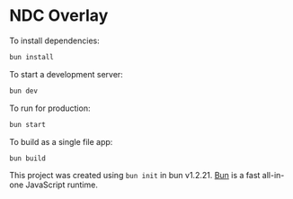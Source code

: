 # NDC Overlay

To install dependencies:

```bash
bun install
```

To start a development server:

```bash
bun dev
```

To run for production:

```bash
bun start
```

To build as a single file app:

```bash
bun build
```

This project was created using `bun init` in bun v1.2.21. [Bun](https://bun.com) is a fast all-in-one JavaScript runtime.
